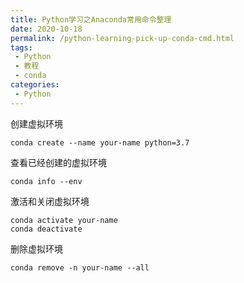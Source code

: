 ```yaml
---
title: Python学习之Anaconda常用命令整理
date: 2020-10-18
permalink: /python-learning-pick-up-conda-cmd.html
tags:
 - Python
 - 教程
 - conda
categories:
 - Python
---
```



创建虚拟环境

    conda create --name your-name python=3.7


查看已经创建的虚拟环境

    conda info --env


激活和关闭虚拟环境

    conda activate your-name
    conda deactivate


删除虚拟环境

    conda remove -n your-name --all

